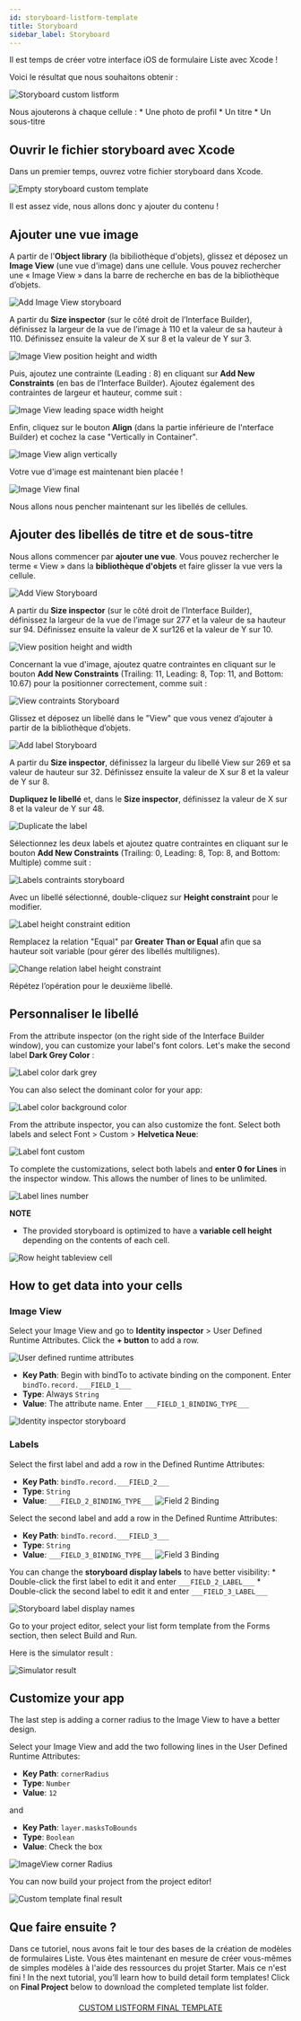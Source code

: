 ```yaml
---
id: storyboard-listform-template
title: Storyboard
sidebar_label: Storyboard
---
```

Il est temps de créer votre interface iOS de formulaire Liste avec Xcode !

Voici le résultat que nous souhaitons obtenir :

![Storyboard custom listform](assets/custom-listform/storyboard-custom-listform.png)

Nous ajouterons à chaque cellule : * Une photo de profil * Un titre * Un sous-titre

## Ouvrir le fichier storyboard avec Xcode

Dans un premier temps, ouvrez votre fichier storyboard dans Xcode.

![Empty storyboard custom template](assets/custom-listform/empty-storyboard-custom-template.png)

Il est assez vide, nous allons donc y ajouter du contenu !

## Ajouter une vue image

A partir de l'**Object library** (la bibiliothèque d'objets), glissez et déposez un **Image View** (une vue d'image) dans une cellule. Vous pouvez rechercher une « Image View » dans la barre de recherche en bas de la bibliothèque d’objets.

![Add Image View storyboard](assets/custom-listform/add-imageview-storyboard.png)

A partir du **Size inspector** (sur le côté droit de l’Interface Builder), définissez la largeur de la vue de l’image à 110 et la valeur de sa hauteur à 110. Définissez ensuite la valeur de X sur 8 et la valeur de Y sur 3.

![Image View position height and width](assets/custom-listform/imageview-position-height-width.png)

Puis, ajoutez une contrainte (Leading : 8) en cliquant sur **Add New Constraints** (en bas de l’Interface Builder). Ajoutez également des contraintes de largeur et hauteur, comme suit :

![Image View leading space width height](assets/custom-listform/imageview-leading-space-width-height.png)

Enfin, cliquez sur le bouton **Align** (dans la partie inférieure de l'nterface Builder) et cochez la case "Vertically in Container".

![Image View align vertically](assets/custom-listform/imageview-align-vertically.png)

Votre vue d'image est maintenant bien placée !

![Image View final](assets/custom-listform/imageview-final.png)

Nous allons nous pencher maintenant sur les libellés de cellules.

## Ajouter des libellés de titre et de sous-titre

Nous allons commencer par **ajouter une vue**. Vous pouvez rechercher le terme « View » dans la **bibliothèque d'objets** et faire glisser la vue vers la cellule.

![Add View Storyboard](assets/custom-listform/add-view-storyboard.png)

A partir du **Size inspector** (sur le côté droit de l’Interface Builder), définissez la largeur de la vue de l’image sur 277 et la valeur de sa hauteur sur 94. Définissez ensuite la valeur de X sur126 et la valeur de Y sur 10.

![View position height and width](assets/custom-listform/view-position-height-width.png)

Concernant la vue d'image, ajoutez quatre contraintes en cliquant sur le bouton **Add New Constraints** (Trailing: 11, Leading: 8, Top: 11, and Bottom: 10.67) pour la positionner correctement, comme suit :

![View contraints Storyboard](assets/custom-listform/view-constraints-storyboard.png)

Glissez et déposez un libellé dans le "View" que vous venez d’ajouter à partir de la bibliothèque d’objets.

![Add label Storyboard](assets/custom-listform/add-label-storyboard.png)

A partir du **Size inspector**, définissez la largeur du libellé View sur 269 et sa valeur de hauteur sur 32. Définissez ensuite la valeur de X sur 8 et la valeur de Y sur 8.

**Dupliquez le libellé** et, dans le **Size inspector**, définissez la valeur de X sur 8 et la valeur de Y sur 48.

![Duplicate the label](assets/custom-listform/duplicated-label-storyboard.png)

Sélectionnez les deux labels et ajoutez quatre contraintes en cliquant sur le bouton **Add New Constraints** (Trailing: 0, Leading: 8, Top: 8, and Bottom: Multiple) comme suit :

![Labels contraints storyboard](assets/custom-listform/labels-contraints-storyboard.png)

Avec un libellé sélectionné, double-cliquez sur **Height constraint** pour le modifier.

![Label height constraint edition](assets/custom-listform/label-height-constraint-edition.png)

Remplacez la relation "Equal" par **Greater Than or Equal** afin que sa hauteur soit variable (pour gérer des libellés multilignes).

![Change relation label height constraint](assets/custom-listform/change-relation-label-height-constraint.png)

Répétez l’opération pour le deuxième libellé.

## Personnaliser le libellé

From the attribute inspector (on the right side of the Interface Builder window), you can customize your label's font colors. Let's make the second label **Dark Grey Color** :

![Label color dark grey](assets/custom-listform/label-color-dark-grey.png)

You can also select the dominant color for your app:

![Label color background color](assets/custom-listform/label-color-background-color.png)

From the attribute inspector, you can also customize the font. Select both labels and select Font > Custom > **Helvetica Neue**:

![Label font custom](assets/custom-listform/label-font-custom.png)

To complete the customizations, select both labels and **enter 0 for Lines** in the inspector window. This allows the number of lines to be unlimited.

![Label lines number](assets/custom-listform/label-lines-number.png)<div class = "tips"> 

**NOTE**

* The provided storyboard is optimized to have a **variable cell height** depending on the contents of each cell.

![Row height tableview cell](assets/custom-listform/row-height-tableview-cell.png)</div> 

## How to get data into your cells

### Image View

Select your Image View and go to **Identity inspector** > User Defined Runtime Attributes. Click the **+ button** to add a row.

![User defined runtime attributes](assets/custom-listform/user-defined-runtime-attributes.png)

* **Key Path**: Begin with bindTo to activate binding on the component. Enter ```bindTo.record.___FIELD_1___```
* **Type**: Always ```String``` 
* **Value**: The attribute name. Enter ```___FIELD_1_BINDING_TYPE___```

![Identity inspector storyboard](assets/custom-listform/identity-inspector-storyboard.png)

### Labels

Select the first label and add a row in the Defined Runtime Attributes:

* **Key Path**: ```bindTo.record.___FIELD_2___```
* **Type**: ```String``` 
* **Value**: ```___FIELD_2_BINDING_TYPE___``` ![Field 2 Binding](assets/custom-listform/field-2-binding.png)

Select the second label and add a row in the Defined Runtime Attributes:

* **Key Path**: ```bindTo.record.___FIELD_3___```
* **Type**: ```String``` 
* **Value**: ```___FIELD_3_BINDING_TYPE___``` ![Field 3 Binding](assets/custom-listform/field-3-binding.png)

You can change the **storyboard display labels** to have better visibility: * Double-click the first label to edit it and enter ```___FIELD_2_LABEL___``` * Double-click the second label to edit it and enter ```___FIELD_3_LABEL___```

![Storyboard label display names](assets/custom-listform/storyboard-label-display-name.png)

Go to your project editor, select your list form template from the Forms section, then select Build and Run.

Here is the simulator result :

![Simulator result](assets/custom-listform/simulator-result.png)

## Customize your app

The last step is adding a corner radius to the Image View to have a better design.

Select your Image View and add the two following lines in the User Defined Runtime Attributes:

* **Key Path**: ```cornerRadius```
* **Type**: ```Number``` 
* **Value**: ```12```

and

* **Key Path**: ```layer.masksToBounds```
* **Type**: ```Boolean``` 
* **Value**: Check the box

![ImageView corner Radius](assets/custom-listform/imageview-corner-radius.png)

You can now build your project from the project editor!

![Custom template final result](assets/custom-listform/custom-template-final-result.png)

## Que faire ensuite ?

Dans ce tutoriel, nous avons fait le tour des bases de la création de modèles de formulaires Liste. Vous êtes maintenant en mesure de créer vous-mêmes de simples modèles à l'aide des ressources du projet Starter. Mais ce n'est fini ! In the next tutorial, you’ll learn how to build detail form templates! Click on **Final Project** below to download the completed template list folder.

<div style="text-align: center; margin-top: 20px">
  <p>
    

<a class="button"
href="../assets/custom-listform/CustomListFormFinalTemplate.zip">CUSTOM LISTFORM FINAL TEMPLATE</a>

  </p>
</div>